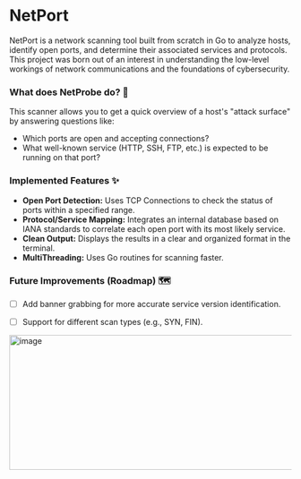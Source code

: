 # NetPort

NetPort is a network scanning tool built from scratch in Go to analyze hosts, identify open ports, and determine their associated services and protocols. 
This project was born out of an interest in understanding the low-level workings of network communications and the foundations of cybersecurity.

### What does NetProbe do? 🧐

This scanner allows you to get a quick overview of a host's "attack surface" by answering questions like:

* Which ports are open and accepting connections?
* What well-known service (HTTP, SSH, FTP, etc.) is expected to be running on that port?

### Implemented Features ✨

* **Open Port Detection:** Uses TCP Connections to check the status of ports within a specified range.
* **Protocol/Service Mapping:** Integrates an internal database based on IANA standards to correlate each open port with its most likely service.
* **Clean Output:** Displays the results in a clear and organized format in the terminal.
* **MultiThreading:** Uses Go routines for scanning faster.

### Future Improvements (Roadmap) 🗺️

* [ ] Add banner grabbing for more accurate service version identification.
* [ ] Support for different scan types (e.g., SYN, FIN).


<img width="892" height="241" alt="image" src="https://github.com/user-attachments/assets/bb6f06dd-b9b1-4a7c-b282-cfdbacdfd9f7" />
